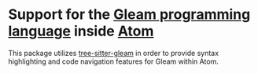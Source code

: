 Support for the [Gleam programming language] inside [Atom]
==========================================================

This package utilizes [tree-sitter-gleam] in order to provide syntax
highlighting and code navigation features for Gleam within Atom.

[Gleam programming language]: https://gleam.run
[Atom]: https://atom.io
[tree-sitter-gleam]: https://github.com/J3RN/tree-sitter-gleam
